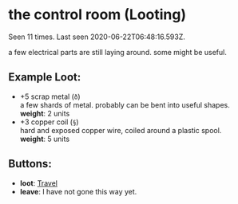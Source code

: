 # the control room (Looting)

Seen 11 times. Last seen 2020-06-22T06:48:16.593Z.

a few electrical parts are still laying around. some might be useful.

## Example Loot:

- +5 scrap metal (<code>ð</code>)  
  a few shards of metal. probably can be bent into useful shapes.  
  **weight**: 2 units
- +3 copper coil (<code>§</code>)  
  hard and exposed copper wire, coiled around a plastic spool.  
  **weight**: 5 units

## Buttons:

- **loot**: [Travel](Travel-travel.md)
- **leave**: I have not gone this way yet.
